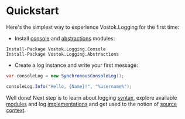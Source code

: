 # Quickstart

Here's the simplest way to experience Vostok.Logging for the first time:

* Install [console](modules/console.md#source-and-packages) and [abstractions](modules/abstractions.md) modules:

```text
Install-Package Vostok.Logging.Console
Install-Package Vostok.Logging.Abstractions
```

* Create a log instance and write your first message:

```csharp
var consoleLog = new SynchronousConsoleLog();

consoleLog.Info("Hello, {Name}!", "%username%");
```

Well done! Next step is to learn about logging [syntax](concepts/syntax/), explore available [modules](modules/) and log [implementations](implementations/) and get used to the notion of [source context](concepts/source-context.md).

